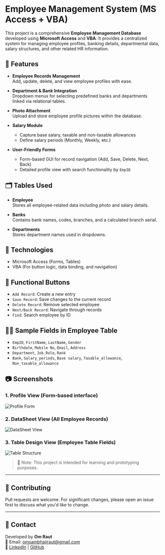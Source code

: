 # Employee Management System (MS Access + VBA)

This project is a comprehensive **Employee Management Database** developed using **Microsoft Access** and **VBA**. It provides a centralized system for managing employee profiles, banking details, departmental data, salary structures, and other related HR information.

## 🧰 Features

- **Employee Records Management**  
  Add, update, delete, and view employee profiles with ease.

- **Department & Bank Integration**  
  Dropdown menus for selecting predefined banks and departments linked via relational tables.

- **Photo Attachment**  
  Upload and store employee profile pictures within the database.

- **Salary Module**  
  - Capture base salary, taxable and non-taxable allowances  
  - Define salary periods (Monthly, Weekly, etc.)

- **User-Friendly Forms**  
  - Form-based GUI for record navigation (Add, Save, Delete, Next, Back)  
  - Detailed profile view with search functionality by `EmpID`

## 🗂️ Tables Used

- **Employee**  
  Stores all employee-related data including photo and salary details.

- **Banks**  
  Contains bank names, codes, branches, and a calculated branch serial.

- **Departments**  
  Stores department names used in dropdowns.

## 📌 Technologies

- Microsoft Access (Forms, Tables)
- VBA (For button logic, data binding, and navigation)

## 🔄 Functional Buttons

- `Add Record`: Create a new entry
- `Save Record`: Save changes to the current record
- `Delete Record`: Remove selected employee
- `Next/Back Record`: Navigate through records
- `Find`: Search employee by ID

## 👨‍💼 Sample Fields in Employee Table

- `EmpID`, `FirstName`, `LastName`, `Gender`
- `Birthdate`, `Mobile No`, `Email`, `Address`
- `Department`, `Job_Role`, `Rank`
- `Bank`, `Salary_periods`, `Base salary`, `Taxable_allowance`, `Non_taxable_allowance`

## 📷 Screenshots

### 1. Profile View (Form-based interface)
![Profile Form](https://github.com/user-attachments/assets/3aeec5bc-65a8-4152-b7dc-dee2d54e1c02)

### 2. DataSheet View (All Employee Records)
![DataSheet View](https://github.com/user-attachments/assets/b9c454fe-284c-40d2-ab60-34c69c2b4909)

### 3. Table Design View (Employee Table Fields)
![Table Structure](https://github.com/user-attachments/assets/ed7f8e8a-35fe-43fb-99fe-c978e73677db)

> 📂 Note: This project is intended for learning and prototyping purposes.

---

## 🤝 Contributing

Pull requests are welcome. For significant changes, please open an issue first to discuss what you'd like to change.

---

## 📧 Contact

Developed by **Om Raut**  
📩 Email: omsambhajiraut@gmail.com  
🔗 [LinkedIn](https://www.linkedin.com/in/omraut31) | [GitHub](https://github.com/omraut31)
